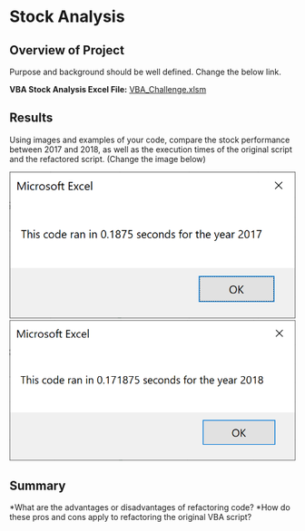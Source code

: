 # Stock Analysis

## Overview of Project
Purpose and background should be well defined. Change the below link.

**VBA Stock Analysis Excel File:** [VBA_Challenge.xlsm](https://github.com/borkard/stock-analysis/blob/main/VBA_Challenge.xlsm)

## Results
Using images and examples of your code, compare the stock performance between 2017 and 2018, as well as the execution times of the original script and the refactored script. (Change the image below)

![VBA_Challenge_2017](https://github.com/borkard/stock-analysis/blob/main/VBA_Challenge_2017.PNG)
![VBA_Challenge_2018](https://github.com/borkard/stock-analysis/blob/main/VBA_Challenge_2018.PNG)

## Summary
*What are the advantages or disadvantages of refactoring code?
*How do these pros and cons apply to refactoring the original VBA script?

